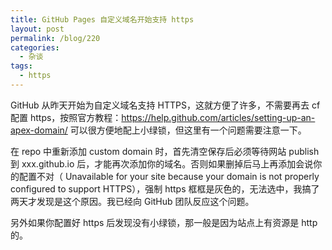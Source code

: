 ```yaml
---
title: GitHub Pages 自定义域名开始支持 https
layout: post
permalink: /blog/220
categories:
  - 杂谈
tags:
  - https
---
```


GitHub 从昨天开始为自定义域名支持 HTTPS，这就方便了许多，不需要再去 cf 配置 https，按照官方教程：https://help.github.com/articles/setting-up-an-apex-domain/ 可以很方便地配上小绿锁，但这里有一个问题需要注意一下。

在 repo 中重新添加 custom domain 时，首先清空保存后必须等待网站 publish 到 xxx.github.io 后，才能再次添加你的域名。否则如果删掉后马上再添加会说你的配置不对（ Unavailable for your site because your domain is not properly configured to support HTTPS），强制 https 框框是灰色的，无法选中，我搞了两天才发现是这个原因。我已经向 GitHub 团队反应这个问题。

另外如果你配置好 https 后发现没有小绿锁，那一般是因为站点上有资源是 http 的。
